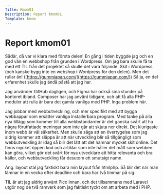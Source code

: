 ```yaml
---
Title: Kmom01
Description: Report kmom01.
Template: kmom
---
```


Report kmom01
==========================

Sådär, då var vi klara med första delen! En gång i tiden byggde jag och en god
vän en webbshop från grunden i Wordpress. Om jag bara skulle få ta med ett TIL
från det projektet så skulle det vara följande. Skit i Wordpress (och kanske
bygg inte en webshop i Wordpress för den delen). Men det rullar än!
([https://gummiapan.com/](https://gummiapan.com/)) Så ja, en del erfarenhet
skulle jag ändå påstå att jag har.

Jag använder GitHub dagligen, och Figma har också sina stunder på kontoret
ibland. Composer har jag använt tidigare, och att få alla PHP-moduler att rulla
är bara det gamla vanliga med PHP. Inga problem här.

Jag jobbar med webbutveckling, och mer specifikt med att bygga webbappar som
ersätter vanliga installerbara program. Med tanke på alla nya tillägg som kommer
till alla webbstandarder är det ganska svårt att ha några förutfattade meningar
som inte går att skjuta ner direkt. Det klurigaste inom webb är väl säkerhet.
Men skulle säga att en övertygelse som jag aldrig kommer att släppa är att när
utveckling blir så tillgängligt som webbutveckling är idag så blir det lätt att
det hamnar mycket skit online. Det finns mycket öppen kod och artiklar som inte
håller det mått som webben kan göra, vilket gör det svårt för nya utvecklare att
hitta relevanta och bra källor, och webbutveckling får desutom ett smutsigt
namn.

Ang. layout stal jag faktiskt bara min layout från htmlphp. Så blir det när man
lämnar in en vecka efter deadline och bara har två timmar på sig.

TIL är att jag aldrig använt Pico innan, och det tillsammans med Laravel utgör
nog de två ramverk som jag faktiskt tyckt om att arbeta med i PHP.
